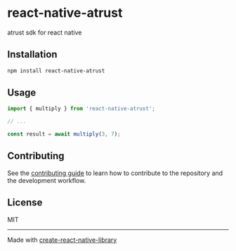 # react-native-atrust

atrust sdk for react native

## Installation

```sh
npm install react-native-atrust
```

## Usage

```js
import { multiply } from 'react-native-atrust';

// ...

const result = await multiply(3, 7);
```

## Contributing

See the [contributing guide](CONTRIBUTING.md) to learn how to contribute to the repository and the development workflow.

## License

MIT

---

Made with [create-react-native-library](https://github.com/callstack/react-native-builder-bob)
